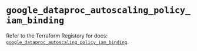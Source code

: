 # `google_dataproc_autoscaling_policy_iam_binding`

Refer to the Terraform Registory for docs: [`google_dataproc_autoscaling_policy_iam_binding`](https://registry.terraform.io/providers/hashicorp/google-beta/5.29.0/docs/resources/google_dataproc_autoscaling_policy_iam_binding).
